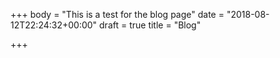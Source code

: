 +++
body = "This is a test for the blog page"
date = "2018-08-12T22:24:32+00:00"
draft = true
title = "Blog"

+++
